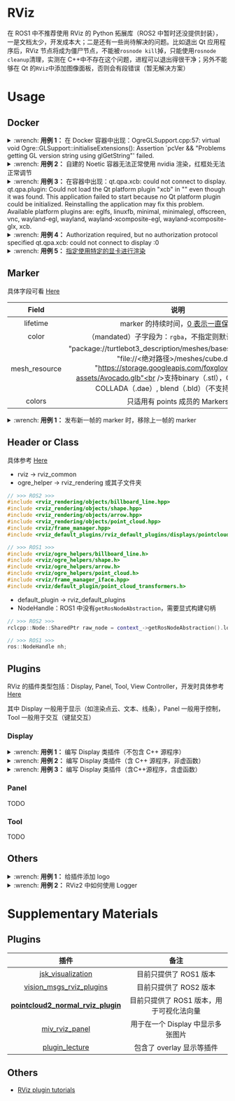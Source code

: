 # RViz

在 ROS1 中不推荐使用 RViz 的 Python 拓展库（ROS2 中暂时还没提供封装），一是文档太少，开发成本大；二是还有一些尚待解决的问题。比如退出 Qt 应用程序后，RViz 节点将成为僵尸节点，不能被`rosnode kill`掉，只能使用`rosnode cleanup`清理，实测在 C++中不存在这个问题，进程可以退出得很干净；另外不能够在 Qt 的`RViz`中添加图像面板，否则会有段错误（暂无解决方案）

# Usage

## Docker

<details>
    <summary>:wrench: <b>用例 1：</b>
        在 Docker 容器中出现：OgreGLSupport.cpp:57: virtual void Ogre::GLSupport::initialiseExtensions(): Assertion `pcVer && "Problems getting GL version string using glGetString"' failed.
    </summary>

No OpenGL Support for nvidia render，于容器中检查一下命令行 `nvidia-smi` 是否有正常的输出

</details>

<details>
    <summary>:wrench: <b>用例 2：</b>
        自建的 Noetic 容器无法正常使用 nvidia 渲染，红框处无法正常调节
    </summary>

![](https://natsu-akatsuki.oss-cn-guangzhou.aliyuncs.com/img/image-20220329145821156.png ':size=800')

具体原因未知，可以把框拖出来进行数据修改

</details>

<details>
    <summary>:wrench: <b>用例 3：</b>
        在容器中出现：qt.qpa.xcb: could not connect to display. qt.qpa.plugin: Could not load the Qt platform plugin "xcb" in "" even though it was found. This application failed to start because no Qt platform plugin could be initialized. Reinstalling the application may fix this problem. Available platform plugins are: eglfs, linuxfb, minimal, minimalegl, offscreen, vnc, wayland-egl, wayland, wayland-xcomposite-egl, wayland-xcomposite-glx, xcb.
    </summary>

检查 `DISPLAY` 环境变量是否设置正确

</details>

<details>
    <summary>:wrench: <b>用例 4：</b>
        Authorization required, but no authorization protocol specified qt.qpa.xcb: could not connect to display :0
    </summary>

追加访问权限

```bash
# 添加权限，使容器能访问宿主机的Xserver
$ xhost +
```

</details>

<details>
    <summary>:wrench: <b>用例 5：</b>
        <a href="https://natsu-akatsuki.github.io/ambook/#/Computer%20Graphics/OpenGL">指定使用特定的显卡进行渲染</a>
    </summary>

如果使用 Intel Mesa 进行渲染，则还需要进行如下配置：具体参考 [Here](http://wiki.ros.org/docker/Tutorials/Hardware%20Acceleration)

```bash
$ xhost +
# 主要是添加/dev/dri
$ docker run \
  --volume=/tmp/.X11-unix:/tmp/.X11-unix \
  --device=/dev/dri:/dev/dri \
  --env="DISPLAY=$DISPLAY" \
  <image_name>
(container) $ sudo apt install libgl1-mesa-glx libgl1-mesa-dri
```

![](https://natsu-akatsuki.oss-cn-guangzhou.aliyuncs.com/img/image-20221129234927875.png)

</details>

## Marker

具体字段可看 [Here](http://wiki.ros.org/rviz/DisplayTypes/Marker)

|     Field     |                                                                                                                          说明                                                                                                                           |
|:-------------:|:-----------------------------------------------------------------------------------------------------------------------------------------------------------------------------------------------------------------------------------------------------:|
|   lifetime    |                                                                              marker 的持续时间，[0 表示一直保留](http://docs.ros.org/en/api/visualization_msgs/html/msg/Marker.html)                                                                              |
|     color     |                                                                                                           （mandated）子字段为：`rgba`，不指定则默认是透明状态                                                                                                           |
| mesh_resource | "package://turtlebot3_description/meshes/bases/burger_base.stl"<br />"file://<绝对路径>/meshes/cube.dae"<br />"https://storage.googleapis.com/foxglove-public-assets/Avocado.glb"<br />支持binary（.stl），Ogre（.mesh），COLLADA（.dae）, blend（.bld）（不支持mtl, glb） |
|    colors     |                                                                                                                只适用有 points 成员的 Markers                                                                                                                |

<details>
    <summary>:wrench: <b>用例 1：</b>
        发布新一帧的 marker 时，移除上一帧的 marker
    </summary>

RViz 的 marker 是叠加式显示的，除非被替换或者设置显示时间。可以参考如下代码，在下一次发布前，先发布一次清空 marker 的操作（相当于用空的 marker 进行替换）

```python
def clear_bounding_box_marker(stamp, identity, ns="uname", frame_id="lidar"):
    box_marker = Marker()
    box_marker.header.stamp = stamp
    box_marker.header.frame_id = frame_id

    box_marker.ns = ns
    box_marker.id = identity

    box_marker.action = Marker.DELETEALL
    if __ROS__VERSION__ == 1:
        box_marker.lifetime = rospy.Duration(0.02)
    elif __ROS__VERSION__ == 2:
        box_marker.lifetime = Duration(seconds=0.02).to_msg()

    return box_marker
```

</details>

## Header or Class

具体参考 [Here](https://github.com/ros2/rviz/blob/rolling/docs/migration_guide.md)

- rviz -> rviz_common
- ogre_helper -> rviz_rendering 或其子文件夹

```cpp
// >>> ROS2 >>>
#include <rviz_rendering/objects/billboard_line.hpp>
#include <rviz_rendering/objects/shape.hpp>
#include <rviz_rendering/objects/arrow.hpp>
#include <rviz_rendering/objects/point_cloud.hpp>
#include <rviz/frame_manager.hpp>
#include <rviz_default_plugins/rviz_default_plugins/displays/pointcloud/point_cloud_transformer.hpp>

// >>> ROS1 >>>
#include <rviz/ogre_helpers/billboard_line.h>
#include <rviz/ogre_helpers/shape.h>
#include <rviz/ogre_helpers/arrow.h>
#include <rviz/ogre_helpers/point_cloud.h>
#include <rviz/frame_manager_iface.hpp>
#include <rviz/default_plugin/point_cloud_transformers.h>
```

- default_plugin -> rviz_default_plugins
- NodeHandle：ROS1 中没有`getRosNodeAbstraction`，需要显式构建句柄

```cpp
// >>> ROS2 >>>
rclcpp::Node::SharedPtr raw_node = context_->getRosNodeAbstraction().lock()->get_raw_node();

// >>> ROS1 >>>
ros::NodeHandle nh;
```

## Plugins

RViz 的插件类型包括：Display, Panel, Tool, View Controller，开发时具体参考 [Here](https://github.com/ros2/rviz/blob/rolling/docs/plugin_development.md)

其中 Display 一般用于显示（如渲染点云、文本、线条），Panel 一般用于控制，Tool 一般用于交互（键鼠交互）

### Display

<details>
    <summary>:wrench: <b>用例 1：</b>
        编写 Display 类插件（不包含 C++ 源程序）
    </summary>

<details>
    <summary>1）步骤 1：编写 CMakeLists.txt</summary>

<!-- tabs:start -->

#### **ROS1**

```cmake
# 触发 Qt 的 MOC 编译器对 Qt 宏进行处理
set(CMAKE_AUTOMOC ON)

# ROS1
if(rviz_QT_VERSION VERSION_LESS "5")
  message(STATUS "Using Qt4 based on the rviz_QT_VERSION: ${rviz_QT_VERSION}")
  find_package(Qt4 ${rviz_QT_VERSION} EXACT REQUIRED QtCore QtGui)
  ## pull in all required include dirs, define QT_LIBRARIES, etc.
  include(${QT_USE_FILE})
else()
  message(STATUS "Using Qt5 based on the rviz_QT_VERSION: ${rviz_QT_VERSION}")
  find_package(Qt5 ${rviz_QT_VERSION} EXACT REQUIRED Core Widgets)
  set(QT_LIBRARIES Qt5::Widgets)
endif()
find_package(catkin REQUIRED COMPONENTS rviz)
target_link_libraries(... ${QT_LIBRARIES})
```

#### **ROS2**

```cmake
# 触发 Qt 的 MOC 编译器对 Qt 宏进行处理
set(CMAKE_AUTOMOC ON)

# ROS2
find_package(pluginlib REQUIRED)
find_package(Qt5 REQUIRED COMPONENTS Widgets)
find_package(rviz_common REQUIRED)
find_package(rviz_rendering REQUIRED)
include_directory(${Qt5Widgets_INCLUDE_DIRS})

# pluginlib_export_plugin_description_file(rviz_common <插件描述文件的位置>)
pluginlib_export_plugin_description_file(rviz_common plugin_description.xml)

register_rviz_ogre_media_exports(DIRECTORIES "media")
```

<!-- tabs:end -->

</details>


<details>
    <summary>2）步骤 2：编写 package.xml</summary>

<!-- tabs:start -->

#### **ROS2**

```xml

<package format="3">

    <name>rviz_plugins</name>
    <version>0.0.1</version>
    <description>rviz plugins</description>
    <maintainer email="you@example.com">Your Name</maintainer>
    <license>TODO</license>

    <!-- Build and export dependencies. -->
    <build_depend>ament_cmake_auto</build_depend>
    <depend>rviz_common</depend>
    <depend>rviz_default_plugins</depend>
    <depend>rviz_rendering</depend>
    <depend>rviz_visual_tools</depend>
    <export>
        <build_type>ament_cmake</build_type>
    </export>

</package>
```

#### **ROS1**

```xml

<package format="2">
    <!-- 若不添加 rviz 依赖，则在 RViz 中无法识别到 plugin -->
    <depend>rviz</depend>
    <!-- 在 ROS2 中这部分功能在 CMakeLists.text 中实现 -->
    <export>
        <rviz plugin="${prefix}/plugins/plugin_description.xml"/>
    </export>
</package>
```

> [!note]
>
> 可通过命令行 `rospack plugins --attrib=plugin rviz` 来判断插件是否导出成功

<!-- tabs:end -->

</details>

<details>
    <summary>3）步骤 3：编写 plugin_description.xml</summary>

<!-- tabs:start -->

#### **ROS2**

相比于 ROS1，ROS2 的动态库路径有所简化，只需要提供动态库名称即可（如不需要前缀 lib/）

```xml

<library path="rviz_plugins">
    <class name="rviz_plugins/LogPanels"
           type="rviz_plugins::LogPanels"
           base_class_type="rviz_common::Panel">
        <description>rviz panel for 3D object detection</description>
    </class>
</library>
```

#### **ROS1**

```xml

<library path="lib/libtier4_perception_rviz_plugin">  <!--动态库的路径（不需要.so 后缀，或要前缀）-->
    <class name="rviz_plugins/PedestrianInitialPoseTool"
           type="rviz_plugins::PedestrianInitialPoseTool"
           base_class_type="rviz::Tool">
    </class>
    <class name="rviz_plugins/CarInitialPoseTool"
           type="rviz_plugins::CarInitialPoseTool"
           base_class_type="rviz::Tool">
    </class>
</library>
```

> [!note]
>
> 当出现"Could not load panel in rviz -- PluginlibFactory: The plugin for class..."时可检查库路径是否正确

<!-- tabs:end -->

</details>

<details>
    <summary>4）步骤 4：在源程序中添加插件宏，将插件（即类）导入到库文件中以被调用</summary>

```cpp
// >>> ROS2 >>>
// 在源程序末尾追加导出插件的宏
#include <pluginlib/class_list_macros.hpp>
PLUGINLIB_EXPORT_CLASS(rviz_plugins::DeleteAllObjectsTool, rviz_common::Tool)

// >>> ROS1 >>>
// 在源程序末尾追加导出插件的宏
#include <pluginlib/class_list_macros.h>
// 插件类，基类（含命令空间）
PLUGINLIB_EXPORT_CLASS(rviz_plugins::DeleteAllObjectsTool, rviz::Tool)
```

</details>

</details>

<details>
    <summary>:wrench: <b>用例 2：</b>
        编写 Display 类插件（含 C++ 源程序，非虚函数）
    </summary>

<details>
    <summary>1）步骤 1：配置 Display 的属性</summary>

<!-- tabs:start -->

#### **ROS2**

```cpp
// color 属性
rviz_common::properties::ColorProperty color_property_ = new rviz_common::properties::ColorProperty(<属性名>, QColor(204, 51, 204), <属性描述>, this, SLOT(updateColorAndAlpha()));

// alpha 属性
rviz_common::properties::FloatProperty alpha_property_ = new rviz_common::properties::FloatProperty(<属性名>, <默认取值>, <属性描述>, this, SLOT(updateColorAndAlpha()));

// int 属性
rviz_common::properties::IntProperty history_length_property_ = new rviz_common::properties::IntProperty(<属性名>, <默认取值>, <属性描述>, this, SLOT(updateHistoryLength()));
// 设置取值范围
history_length_property_->setMin(1);
history_length_property_->setMax(100000);

// topic 属性
update_topic_property_ = new rviz_common::properties::RosTopicProperty(this, SLOT(updateMapUpdateTopic()));
```

#### **ROS1**

TODO

<!-- tabs:end -->

</details>

</details>

<details>
    <summary>:wrench: <b>用例 3：</b>
        编写 Display 类插件（含C++源程序，含虚函数）
    </summary>

<details>
    <summary>案例 1：重写 ROSTopicDisplay 的 onInitialize() 函数</summary>

重写 MFDClassDisplay 的 onInitialize() 函数，则需预先调用 MFDClassDisplay::onInitialize()

```cpp
void OverlayMenuDisplay::onInitialize() {
    // 初始化主题信息    
    RTDClass::onInitialize(); // （mandatory）用于初始化 ROS 节点
    using MsgT = am_rviz_plugins_msgs::msg::OverlayMenu;
    QString message_name = QString::fromStdString(rosidl_generator_traits::name<MsgT>());
    std::string topic_name = "/default";
    this->topic_property_->setMessageType(message_name);
    this->topic_property_->setValue(topic_name.c_str());
    this->topic_property_->setDescription("Topic to subscribe to.");
    
    // 等价于：
    // QString topic_name = "/default";
    // QString topic_type = rosidl_generator_traits::data_type<MsgT>();
    // RTDClass::setTopic(topic_name, topic_type);
}
```

</details>

<details>
    <summary>案例 2：重写 ROSTopicDisplay 的 reset()，onEnable()，onDisable() 函数</summary>

reset() 会在 Display 创建时会调用，onEnable() 会在 Display 启用时调用，onDisable() 则会在 Display 关闭时调用

```cpp
// Called to tell the display to clear its state
void OverlayMenuDisplay::reset() {
    RosTopicDisplay::reset();
}

void OverlayMenuDisplay::onEnable() {
    if (overlay_) {
        overlay_->show();
    }
}

void OverlayMenuDisplay::onDisable() {
    if (overlay_) {
        overlay_->hide();
    }
}
```

</details>

</details>

### Panel

TODO

### Tool

TODO

## Others

<details>
    <summary>:wrench: <b>用例 1：</b>
        给插件添加 logo
    </summary>

<!-- tabs:start -->

#### **ROS2**

1）步骤 1：在当前包目录下创建 icon/classes 文件夹，并在 icon/classes 目录下添加`.png`文件（`icon`文件名需同插件名），比如以下的插件名为`Teleop`，则 icon 文件名为 `Teleop.png` 。如果没有 name 属性，则使用类名，即文件名应为 `TeleopPanel`

```xml

<library path="lib/librviz_plugin_tutorials">
    <class name="rviz_plugin_tutorials/Teleop"
           type="rviz_plugin_tutorials::TeleopPanel"
           base_class_type="rviz::Panel">
        <description>
            A panel widget allowing simple diff-drive style robot base control.
        </description>
    </class>
</library>
```

2）步骤 2：修改 CMakeLists.txt，将文件安装到 install/share 目录下

```cmake
# 导出相关的共享库、依赖等信息
ament_auto_package(
  INSTALL_TO_SHARE
  icons
)
```

#### **ROS1**

TODO

<!-- tabs:end -->

</details>

<details>
    <summary>:wrench: <b>用例 2：</b>
        RViz2 中如何使用 Logger
    </summary>

```cpp
// 不会输出到 /rosout
RVIZ_COMMON_LOG_INFO("Hello, world!");
RVIZ_COMMON_LOG_INFO_STREAM("Hello" << "world!");

// 会发布到 /rosout
// 其中的节点为 rviz 而非 rviz2
RCLCPP_INFO(rclcpp::get_logger("rviz"), "clicked: (%d, %d)", event.x, event.y);
```

</details>

# Supplementary Materials

## Plugins

|                             插件                             |                   备注                   |
| :----------------------------------------------------------: | :--------------------------------------: |
| [jsk_visualization](https://github.com/jsk-ros-pkg/jsk_visualization) |          目前只提供了 ROS1 版本          |
| [vision_msgs_rviz_plugins](https://github.com/NovoG93/vision_msgs_rviz_plugins) |          目前只提供了 ROS2 版本          |
| **[pointcloud2_normal_rviz_plugin](https://github.com/UCR-Robotics/pointcloud2_normal_rviz_plugin)** | 目前只提供了 ROS1 版本，用于可视化法向量 |
| [miv_rviz_panel](https://github.com/quantumxt/miv_rviz_panel) |    用于在一个 Display 中显示多张图片     |
| [plugin_lecture](https://github.com/project-srs/ros_lecture/tree/014c2e409c8eed7a17300cb73407c77379cbfba1/plugin_lecture) |        包含了 overlay 显示等插件         |

## Others

- [RViz plugin tutorials ](https://github.com/ros-visualization/visualization_tutorials/tree/noetic-devel/rviz_plugin_tutorials)